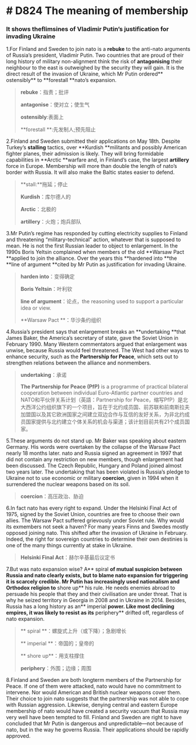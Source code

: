 # # D824  The meaning of membership
### **It shows theflimsines of Vladimir Putin’s justification for invading Ukraine**
1.For Finland and Sweden to join nato is a **rebuke** to the anti-nato arguments of Russia’s president, Vladimir Putin. Two countries that are proud of their long history of military non-alignment think the risk of **antagonising** their neighbour to the east is outweighed by the security they will gain. It is the direct result of the invasion of Ukraine, which Mr Putin ordered** ostensibly** to **forestall **nato’s expansion.

> **rebuke**：指责；批评
 > 
> **antagonise**：使对立；使生气
 > 
> **ostensibly**:表面上
 > 
> **forestall **:先发制人;预先阻止
 > 

2.Finland and Sweden submitted their applications on May 18th. Despite Turkey’s **stalling** tactics, over **Kurdish **militants and possibly American fighter planes, their admission is likely. They will bring formidable capabilities in **Arctic **warfare and, in Finland’s case, the largest **artillery** force in Europe. Membership will more than double the length of nato’s border with Russia. It will also make the Baltic states easier to defend.

> **stall:**拖延；停止
 > 
> **Kurdish**：库尔德人的
 > 
> **Arctic**：北极的
 > 
> **artillery**：火炮；炮兵部队
 > 

3.Mr Putin’s regime has responded by cutting electricity supplies to Finland and threatening “military-­technical” action, whatever that is supposed to mean. He is not the first Russian leader to object to enlargement. In the 1990s Boris Yeltsin complained when members of the old **Warsaw Pact **applied to join the alliance. Over the years this **hardened into **the **line of argument **cited by Mr Putin as justification for invading Ukraine.

> **harden into**：变得确定
 > 
> **Boris Yeltsin**：叶利钦
 > 
> **line of argument**：论点，the reasoning used to support a particular idea or view.
 > 
> **Warsaw Pact **：华沙条约组织
 > 

4.Russia’s president says that enlargement breaks an **undertaking **that James Baker, the America’s secretary of state, gave the Soviet Union in February 1990. Many Western commentators argued that enlargement was unwise, because Russia would feel threatened. The West had other ways to enhance security, such as the **Partnership for Peace**, which sets out to strengthen relations between the alliance and non­members.

> **undertaking**：承诺
 > 
> **The Partnership for Peace (PfP)** is a programme of practical bilateral cooperation between individual Euro-Atlantic partner countries and NATO和平伙伴关系计划（英語：Partnership for Peace，缩写PfP）是北大西洋公约组织旗下的一个项目，旨在于北约成员国、前苏联和前南斯拉夫加盟国以及其它欧洲国家之间建立双边合作与互信的友好关系，为非北约成员国家提供与北约建立个体关系的机会与渠道；该计划目前共有21个成员国家。
 > 

5.These arguments do not stand up. Mr Baker was speaking about eastern Germany. His words were overtaken by the collapse of the Warsaw Pact nearly 18 months later. nato and Russia signed an agreement in 1997 that did not contain any restriction on new members, though enlargement had been discussed. The Czech Republic, Hungary and Poland joined almost two years later. The undertaking that has been violated is Russia’s pledge to Ukraine not to use economic or military **coercion**, given in 1994 when it surrendered the nuclear weapons based on its soil.

> **coercion**：高压政治、胁迫
 > 

6.In fact nato has every right to expand. Under the Helsinki Final Act of 1975, signed by the Soviet Union, countries are free to choose their own allies. The Warsaw Pact suffered grievously under Soviet rule. Why would its ex­members not seek a haven? For many years Finns and Swedes mostly opposed joining nato. This shifted after the invasion of Ukraine in February. Indeed, the right for sovereign countries to determine their own destinies is one of the many things currently at stake in Ukraine.

> **Helsinki Final Act**：赫尔辛基最后议定书
 > 

7.But was nato expansion wise? A** spiral **of mutual suspicion between Russia and nato clearly exists, but to blame  nato expansion for triggering it is scarcely credible. Mr Putin has increasingly used nationalism and Orthodox religion to** shore up** his rule. He needs enemies abroad to persuade his people that they and their civilisation are under threat. That is why he seized territory in Georgia in 2008 and in Ukraine in 2014. Besides, Russia has a long history as an** imperial **power. Like most declining empires, it was likely to resist as its** periphery** drifted off, regardless of nato expansion.

> ** spiral **：螺旋式上升（或下降）；急剧增长
 > 
> ** imperial **：帝国的；皇帝的
 > 
> ** shore up**：用支柱撑住
 > 
> **periphery**：外围；边缘；周围
 > 

8.Finland and Sweden are both long­term members of the Partnership for Peace. If one of them were attacked, nato would have no commitment to intervene. Nor would American and British nuclear weapons cover them. Their choice to join nato suggests that the partnership was not able to cope with Russian aggression. Likewise, denying central and eastern Europe membership of nato would have created a security vacuum that Russia may very well have been tempted to fill. Finland and Sweden are right to have concluded that Mr Putin is dangerous and unpredictable—not because of nato, but in the way he governs Russia. Their applications should be rapidly approved.

